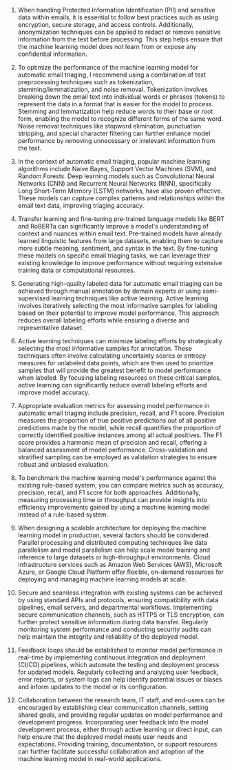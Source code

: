  1. When handling Protected Information Identification (PII) and sensitive data within emails, it is essential to follow best practices such as using encryption, secure storage, and access controls. Additionally, anonymization techniques can be applied to redact or remove sensitive information from the text before processing. This step helps ensure that the machine learning model does not learn from or expose any confidential information.

2. To optimize the performance of the machine learning model for automatic email triaging, I recommend using a combination of text preprocessing techniques such as tokenization, stemming/lemmatization, and noise removal. Tokenization involves breaking down the email text into individual words or phrases (tokens) to represent the data in a format that is easier for the model to process. Stemming and lemmatization help reduce words to their base or root form, enabling the model to recognize different forms of the same word. Noise removal techniques like stopword elimination, punctuation stripping, and special character filtering can further enhance model performance by removing unnecessary or irrelevant information from the text.

3. In the context of automatic email triaging, popular machine learning algorithms include Naive Bayes, Support Vector Machines (SVM), and Random Forests. Deep learning models such as Convolutional Neural Networks (CNN) and Recurrent Neural Networks (RNN), specifically Long Short-Term Memory (LSTM) networks, have also proven effective. These models can capture complex patterns and relationships within the email text data, improving triaging accuracy.

4. Transfer learning and fine-tuning pre-trained language models like BERT and RoBERTa can significantly improve a model's understanding of context and nuances within email text. Pre-trained models have already learned linguistic features from large datasets, enabling them to capture more subtle meaning, sentiment, and syntax in the text. By fine-tuning these models on specific email triaging tasks, we can leverage their existing knowledge to improve performance without requiring extensive training data or computational resources.

5. Generating high-quality labeled data for automatic email triaging can be achieved through manual annotation by domain experts or using semi-supervised learning techniques like active learning. Active learning involves iteratively selecting the most informative samples for labeling based on their potential to improve model performance. This approach reduces overall labeling efforts while ensuring a diverse and representative dataset.

6. Active learning techniques can minimize labeling efforts by strategically selecting the most informative samples for annotation. These techniques often involve calculating uncertainty scores or entropy measures for unlabeled data points, which are then used to prioritize samples that will provide the greatest benefit to model performance when labeled. By focusing labeling resources on these critical samples, active learning can significantly reduce overall labeling efforts and improve model accuracy.

7. Appropriate evaluation metrics for assessing model performance in automatic email triaging include precision, recall, and F1 score. Precision measures the proportion of true positive predictions out of all positive predictions made by the model, while recall quantifies the proportion of correctly identified positive instances among all actual positives. The F1 score provides a harmonic mean of precision and recall, offering a balanced assessment of model performance. Cross-validation and stratified sampling can be employed as validation strategies to ensure robust and unbiased evaluation.

8. To benchmark the machine learning model's performance against the existing rule-based system, you can compare metrics such as accuracy, precision, recall, and F1 score for both approaches. Additionally, measuring processing time or throughput can provide insights into efficiency improvements gained by using a machine learning model instead of a rule-based system.

9. When designing a scalable architecture for deploying the machine learning model in production, several factors should be considered. Parallel processing and distributed computing techniques like data parallelism and model parallelism can help scale model training and inference to large datasets or high-throughput environments. Cloud infrastructure services such as Amazon Web Services (AWS), Microsoft Azure, or Google Cloud Platform offer flexible, on-demand resources for deploying and managing machine learning models at scale.

10. Secure and seamless integration with existing systems can be achieved by using standard APIs and protocols, ensuring compatibility with data pipelines, email servers, and departmental workflows. Implementing secure communication channels, such as HTTPS or TLS encryption, can further protect sensitive information during data transfer. Regularly monitoring system performance and conducting security audits can help maintain the integrity and reliability of the deployed model.

11. Feedback loops should be established to monitor model performance in real-time by implementing continuous integration and deployment (CI/CD) pipelines, which automate the testing and deployment process for updated models. Regularly collecting and analyzing user feedback, error reports, or system logs can help identify potential issues or biases and inform updates to the model or its configuration.

12. Collaboration between the research team, IT staff, and end-users can be encouraged by establishing clear communication channels, setting shared goals, and providing regular updates on model performance and development progress. Incorporating user feedback into the model development process, either through active learning or direct input, can help ensure that the deployed model meets user needs and expectations. Providing training, documentation, or support resources can further facilitate successful collaboration and adoption of the machine learning model in real-world applications.